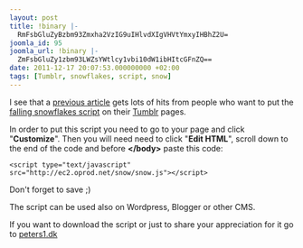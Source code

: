 ```yaml
---
layout: post
title: !binary |-
  RmFsbGluZyBzbm93Zmxha2VzIG9uIHlvdXIgVHVtYmxyIHBhZ2U=
joomla_id: 95
joomla_url: !binary |-
  ZmFsbGluZy1zbm93LWZsYWtlcy1vbi10dW1ibHItcGFnZQ==
date: 2011-12-17 20:07:53.000000000 +02:00
tags: [Tumblr, snowflakes, script, snow]
---
```

<p>I see that a <a href="index.php/news/1-news/79-snow-script" title="snow script">previous article</a> gets lots of hits from people who want to put the<a href="index.php/news/1-news/79-snow-script"> falling snowflakes script</a> on their <a href="http://tumblr.com" target="_blank" title="tumblr">Tumblr</a> pages.</p>
<p>In order to put this script you need to go to your page and click "<strong>Customize</strong>". Then you will need need to click "<strong>Edit HTML</strong>", scroll down to the end of the code and before <strong>&lt;/body&gt;</strong> paste this code:</p>

<pre><code>&lt;script type="text/javascript" src="http://ec2.oprod.net/snow/snow.js"&gt;&lt;/script&gt;</code></pre>
<p>Don't forget to save ;)</p>
<p>The script can be used also on Wordpress, Blogger or other CMS.</p>
<p>If you want to download the script or just to share your appreciation for it go to <a href="http://www.peters1.dk/webtools/javascript/sne.php?sprog=en" target="_blank" title="peters1.dk">peters1.dk</a></p>
